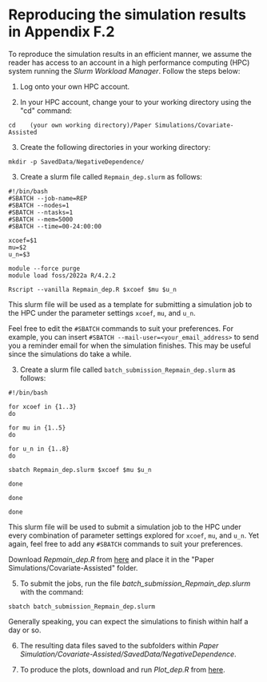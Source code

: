 # Reproducing the simulation results in Appendix F.2
To reproduce the simulation results in an efficient manner, we assume the reader has access to an account in a high performance computing (HPC) system running the *Slurm Workload Manager*. Follow the steps below:

1. Log onto your own HPC account.

2. In your HPC account, change your to your working directory using the "cd" command:
```
cd    (your own working directory)/Paper Simulations/Covariate-Assisted
```
3. Create the following directories in your working directory:
```
mkdir -p SavedData/NegativeDependence/
```

3. Create a slurm file called `Repmain_dep.slurm` as follows:
```
#!/bin/bash
#SBATCH --job-name=REP
#SBATCH --nodes=1
#SBATCH --ntasks=1
#SBATCH --mem=5000
#SBATCH --time=00-24:00:00

xcoef=$1
mu=$2
u_n=$3

module --force purge
module load foss/2022a R/4.2.2

Rscript --vanilla Repmain_dep.R $xcoef $mu $u_n
```
This slurm file will be used as a template for submitting a simulation job to the HPC under the parameter settings `xcoef`, `mu`, and `u_n`.

Feel free to edit the `#SBATCH` commands to suit your preferences. For example, you can insert `#SBATCH --mail-user=<your_email_address>` to send you a reminder email for when the simulation finishes. This may be useful since the simulations do take a while. 

3. Create a slurm file called `batch_submission_Repmain_dep.slurm` as follows:
```
#!/bin/bash

for xcoef in {1..3}
do

for mu in {1..5}
do

for u_n in {1..8}
do

sbatch Repmain_dep.slurm $xcoef $mu $u_n

done

done

done

```
This slurm file will be used to submit a simulation job to the HPC under every combination of parameter settings explored for `xcoef`, `mu`, and `u_n`. Yet again, feel free to add any `#SBATCH` commands to suit your preferences.


Download *Repmain_dep.R* from [here](https://github.com/ninhtran02/ParFilter/tree/main/Simulation) and place it in the "Paper Simulations/Covariate-Assisted" folder. 

5. To submit the jobs, run the file *batch\_submission\_Repmain_dep.slurm* with the command:
```
sbatch batch_submission_Repmain_dep.slurm
```
Generally speaking, you can expect the simulations to finish within half a day or so.

6. The resulting data files saved to the subfolders within *Paper Simulation/Covariate-Assisted/SavedData/NegativeDependence*.
   
7. To produce the plots, download and run *Plot_dep.R* from [here](https://github.com/ninhtran02/ParFilter/tree/main/Simulation).





